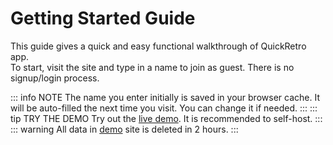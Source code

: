 # Getting Started Guide

This guide gives a quick and easy functional walkthrough of QuickRetro app.\
To start, visit the site and type in a name to join as guest. There is no signup/login process.

::: info NOTE
The name you enter initially is saved in your browser cache. It will be auto-filled the next time you visit. You can change it if needed.
:::
::: tip TRY THE DEMO
Try out the [live demo](https://demo.quickretro.app). It is recommended to self-host.
:::
::: warning
All data in [demo](https://demo.quickretro.app) site is deleted in 2 hours.
:::